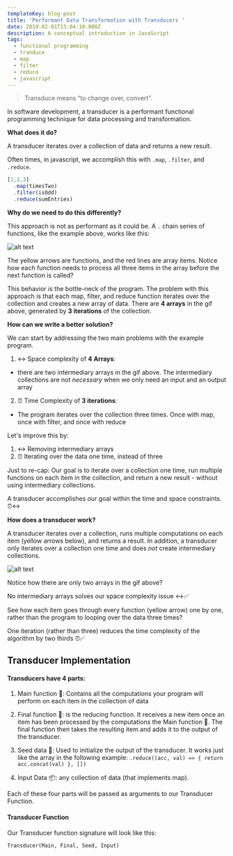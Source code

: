 ```yaml
---
templateKey: blog-post
title: 'Performant Data Transformation with Transducers '
date: 2019-02-01T15:04:10.000Z
description: A conceptual introduction in JavaScript
tags:
  - functional programming
  - tranduce
  - map
  - filter
  - reduce
  - javascript
---
```

> Transduce means “to change over, convert”. 

In software development, a transducer is a performant functional programming technique for data processing and transformation. 

**What does it do?**

A transducer iterates over a collection of data and returns a new result.

Often times, in javascript, we accomplish this with `.map`, `.filter`, and `.reduce`.

```javascript
[1,2,3]
  .map(timesTwo)
  .filter(isOdd)
  .reduce(sumEntries)
```

**Why do we need to do this differently?**

This approach is not as performant as it could be. A `.` chain series of functions, like the example above, works like this:

![alt text](https://cdn-images-1.medium.com/max/1600/1*mJicJiOZT4M9jwv6kMkwRg.gif)

The yellow arrows are functions, and the red lines are array items. Notice how each function needs to process all three items in the array before the next function is called?

This behavior _is_ the bottle-neck of the program. The problem with this approach is that each map, filter, and reduce function iterates over the collection and creates a new array of data. There are **4 arrays** in the gif above, generated by **3 iterations** of the collection. 

**How can we write a better solution?**

We can start by addressing the two main problems with the example program.

1) ↔️ Space complexity of **4 Arrays**: 

* there are two intermediary arrays in the gif above. The intermediary collections are not _necessary_ when we only need an input and an output array


2) ⏰ Time Complexity of **3 iterations**:

* The program iterates over the collection three times. Once with map, once with filter, and once with reduce

Let's improve this by:  

1) ↔️ Removing intermediary arrays
2) ⏰ Iterating over the data one time, instead of three

Just to re-cap: Our goal is to iterate over a collection one time, run multiple functions on each item in the collection, and return a new result - without using intermediary collections.

A transducer accomplishes our goal within the time and space constraints. ⏰↔️

**How does a transducer work?**

A transducer iterates over a collection, runs multiple computations on each item (yellow arrows below), and returns a result. In addition, a transducer only iterates over a collection one time and does _not_ create intermediary collections.

![alt text](https://cdn-images-1.medium.com/max/800/1*rEOyWd0MTPv_NZvzDaFbkA.gif)

Notice how there are only two arrays in the gif above? 

No intermediary arrays solves our space complexity issue ↔️✅

See how each item goes through every function (yellow arrow) one by one, rather than the program to looping over the data three times?

One iteration (rather than three) reduces the time complexity of the algorithm by two thirds ⏰✅

## Transducer Implementation 

#### Transducers have 4 parts:

1) Main function 🔁:
Contains all the computations your program will perform on each item in the collection of data 


2) Final function 🏁: _is_ the reducing function. It receives a new item once an item has been processed by the computations the Main function 🔁. The final function then takes the resulting item and adds it to the output of the transducer.


3) Seed data 🌱: Used to initialize the output of the transducer. It works just like the array in the following example: `.reduce((acc, val) => { return acc.concat(val) }, [])`


4) Input Data 📦: any collection of data (that implements map).

Each of these four parts will be passed as arguments to our Transducer Function.

#### Transducer Function

Our Transducer function signature will look like this:

`Transducer(Main, Final, Seed, Input)`


